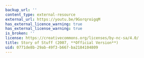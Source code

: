 ```yaml
---
backup_url: ''
content_type: external-resource
external_url: https://youtu.be/9GorqroigqM
has_external_licence_warning: true
has_external_license_warning: true
is_broken: ''
license: https://creativecommons.org/licenses/by-nc-sa/4.0/
title: Story of Stuff (2007, **Official Version**)
uid: 0771de8b-29ab-49f3-b667-ba2184104809
---
```

